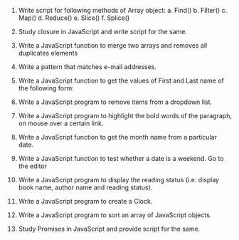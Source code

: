 
1. Write script for following methods of Array object:
a. Find()
b. Filter()
c. Map()
d. Reduce()
e. Slice()
f. Splice()

2. Study closure in JavaScript and write script for the same. 

3. Write a JavaScript function to merge two arrays and removes all duplicates elements

4. Write a pattern that matches e-mail addresses.

5. Write a JavaScript function to get the values of First and Last name of the following form:

6. Write a JavaScript program to remove items from a dropdown list.

7. Write a JavaScript program to highlight the bold words of the paragraph, on mouse over a certain link. 

8. Write a JavaScript function to get the month name from a particular date. 

9. Write a JavaScript function to test whether a date is a weekend. Go to the editor

10. Write a JavaScript program to display the reading status (i.e. display book name, author name 
and reading status).

11. Write a JavaScript program to create a Clock.

12. Write a JavaScript program to sort an array of JavaScript objects.

13. Study Promises in JavaScript and provide script for the same.
